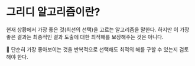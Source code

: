 # 그리디 알고리즘이란?

현재 상황에서 가장 좋은 것(최선의 선택)을 고르는 알고리즘을 말한다.
하지만 이 가장 좋은 결과는 최종적인 결과 도출에 대한 최적해를 보장해주는 것은 아니다. 

🚨 단순히 가장 좋아보이는 것을 반복적으로 선택해도 최적의 해를 구할 수 있는지 검토해야 한다.
